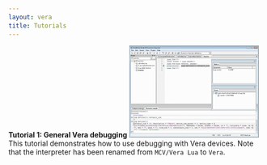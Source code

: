 ```yaml
---
layout: vera
title: Tutorials
---
```


**Tutorial 1: General Vera debugging**
<a href="http://youtu.be/iZV2xMAUNWg?hd=1">
<img src="images/tut-vera-debugging.png" /></a>
This tutorial demonstrates how to use debugging with Vera devices.
Note that the interpreter has been renamed from `MCV/Vera Lua` to `Vera`.
